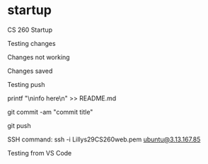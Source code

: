 # startup
CS 260 Startup

Testing changes

Changes not working

Changes saved

Testing push

printf "\ninfo here\n" >> README.md

git commit -am "commit title"

git push

SSH command: ssh -i Lillys29CS260web.pem ubuntu@3.13.167.85

Testing from VS Code
